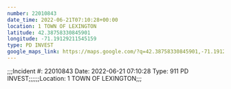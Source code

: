 ```yaml
---
number: 22010843
date_time: 2022-06-21T07:10:28+00:00
location: 1 TOWN OF LEXINGTON
latitude: 42.38758330845901
longitude: -71.19129211545159
type: PD INVEST
google_maps_link: https://maps.google.com/?q=42.38758330845901,-71.19129211545159
---
```


;;;Incident #: 22010843   Date: 2022-06-21 07:10:28   Type: 911 PD INVEST;;;;;;Location: 1 TOWN OF LEXINGTON;;;
